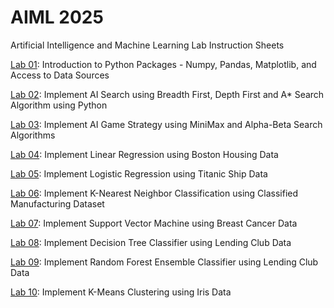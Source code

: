 # AIML 2025
Artificial Intelligence and Machine Learning Lab Instruction Sheets

[Lab 01](): Introduction to Python Packages - Numpy, Pandas, Matplotlib, and Access to Data Sources

[Lab 02](https://github.com/sanjanabayya30/Ai-ml_2303A52019/blob/main/AIML_Lab02.ipynb): Implement AI Search using Breadth First, Depth First and A* Search Algorithm using Python

[Lab 03](https://github.com/sanjanabayya30/Ai-ml_2303A52019/blob/main/AIML_Lab03.ipynb): Implement AI Game Strategy using MiniMax and Alpha-Beta Search Algorithms

[Lab 04](): Implement Linear Regression using Boston Housing Data

[Lab 05](): Implement Logistic Regression using Titanic Ship Data

[Lab 06](): Implement K-Nearest Neighbor Classification using Classified Manufacturing Dataset

[Lab 07](): Implement Support Vector Machine using Breast Cancer Data

[Lab 08](): Implement Decision Tree Classifier using Lending Club Data

[Lab 09](): Implement Random Forest Ensemble Classifier using Lending Club Data

[Lab 10](): Implement K-Means Clustering using Iris Data
